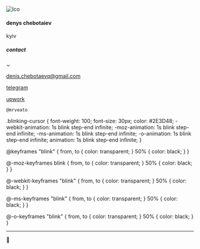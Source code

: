 ![Ico](https://www.upwork.com/profile-portraits/c1GLyb2cCqDM1ZJvWAWXxvWlKOeYj2HBFbMVqYSEuczxtBxrhiePSvbdDFVW17BBee)
#### denys chebotaiev
kyiv

##### contact
⌄

[denis.chebotaevq@gmail.com](mailto:denis.chebotaevq@gmail.com)

[telegram](https://t.me/mrveato)

[upwork](https://www.upwork.com/freelancers/mrveato)

`@mrveato`

.blinking-cursor {
  font-weight: 100;
  font-size: 30px;
  color: #2E3D48;
  -webkit-animation: 1s blink step-end infinite;
  -moz-animation: 1s blink step-end infinite;
  -ms-animation: 1s blink step-end infinite;
  -o-animation: 1s blink step-end infinite;
  animation: 1s blink step-end infinite;
}

@keyframes "blink" {
  from, to {
    color: transparent;
  }
  50% {
    color: black;
  }
}

@-moz-keyframes blink {
  from, to {
    color: transparent;
  }
  50% {
    color: black;
  }
}

@-webkit-keyframes "blink" {
  from, to {
    color: transparent;
  }
  50% {
    color: black;
  }
}

@-ms-keyframes "blink" {
  from, to {
    color: transparent;
  }
  50% {
    color: black;
  }
}

@-o-keyframes "blink" {
  from, to {
    color: transparent;
  }
  50% {
    color: black;
  }
}

* * *

🗿
